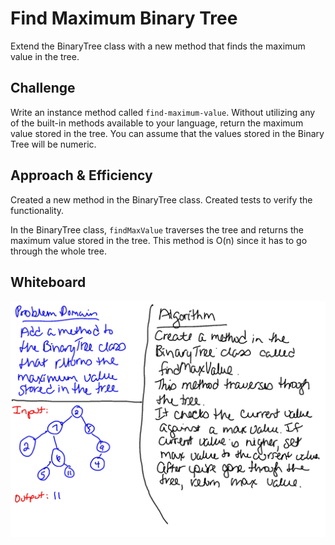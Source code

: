 # Find Maximum Binary Tree
Extend the BinaryTree class with a new method that finds the maximum value in the tree.

## Challenge
Write an instance method called `find-maximum-value`. Without utilizing any of the built-in methods available to your language, return the maximum value stored in the tree. You can assume that the values stored in the Binary Tree will be numeric.



## Approach & Efficiency
Created a new method in the BinaryTree class. Created tests to verify the functionality. 

In the BinaryTree class, `findMaxValue` traverses the tree and returns the maximum value stored in the tree. This method is O(n) since it has to go through the whole tree.


## Whiteboard
![whiteboard](find-max-binary-tree.jpg)